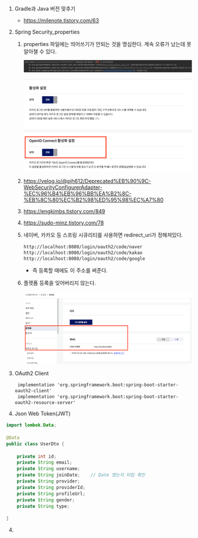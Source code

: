 1. Gradle과 Java 버전 맞추기

   * https://milenote.tistory.com/63

2. Spring Security_properties

   1. properties 파일에는 띄어쓰기가 안되는 것을 명심한다. 계속 오류가 났는데 못 알아챌 수 있다.

      ![image-20220722055926662](spring_security_social.assets/image-20220722055926662.png)

      ![image-20220722050041174](spring_security_social.assets/image-20220722050041174.png)

   2. https://velog.io/@pjh612/Deprecated%EB%90%9C-WebSecurityConfigurerAdapter-%EC%96%B4%EB%96%BB%EA%B2%8C-%EB%8C%80%EC%B2%98%ED%95%98%EC%A7%80

   3. https://engkimbs.tistory.com/849

   4. https://sudo-minz.tistory.com/78

   5. 네이버, 카카오 등 스프링 시큐리티를 사용하면 redirect_uri가 정해져있다.

      ```
      http://localhost:8080/login/oauth2/code/naver
      http://localhost:8080/login/oauth2/code/kakao
      http://localhost:8080/login/oauth2/code/google
      ```

      * 즉 등록할 때에도 이 주소를 써준다.

   6. 플랫폼 등록을 잊어버리지 않는다.

      ![image-20220722060018774](spring_security_social.assets/image-20220722060018774.png)

       

2. OAuth2 Client

   ```
   	implementation 'org.springframework.boot:spring-boot-starter-oauth2-client'
   	implementation 'org.springframework.boot:spring-boot-starter-oauth2-resource-server'
   ```

3. Json Web Token(JWT)

```java
import lombok.Data;

@Data
public class UserDto {

    private int id;
    private String email;
    private String username;
    private String joinDate;    // Date 였는지 타입 확인
    private String provider;
    private String providerId;
    private String profileUrl;
    private String gender;
    private String type;

}
```

4. 